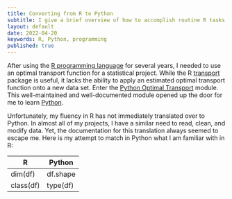 ```yaml
---
title: Converting from R to Python
subtitle: I give a brief overview of how to accomplish routine R tasks in Python.
layout: default
date: 2022-04-20
keywords: R, Python, programming
published: true
---
```


After using the [R programming language](https://www.r-project.org/) for
several years, I needed to use an optimal transport function for a statistical
project. While the R
[transport](https://cran.r-project.org/web/packages/transport/index.html)
package is useful, it lacks the ability to apply an estimated optimal transport
function onto a new data set. Enter the
[Python Optimal Transport](https://pythonot.github.io/) module. This
well-maintained and well-documented module opened up the door for me to learn
[Python](https://www.python.org/).

Unfortunately, my fluency in R has not immediately translated over to Python.
In almost all of my projects, I have a similar need to read, clean, and modify
data. Yet, the documentation for this translation always seemed to escape me.
Here is my attempt to match in Python what I am familiar with in R:


R              | Python 
---------------|--------
dim(df)        | df.shape
class(df)      | type(df)


